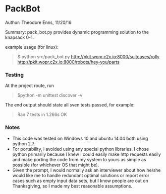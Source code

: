 # PackBot

Author: Theodore Enns, 11/20/16

Summary: pack_bot.py provides dynamic programming solution to the knapsack 0-1.

example usage (for linux):
> $ python src/pack_bot.py http://pkit.wopr.c2x.io:8000/suitcases/rolly http://pkit.wopr.c2x.io:8000/robots/hey-you/parts

### Testing
At the project route, run
> $python -m unittest discover -v

The end output should state all sven tests passed, for example:
>Ran 7 tests in 1.266s
OK


### Notes
  - This code was tested on Windows 10 and ubuntu 14.04 both using python 2.7.
  - For portability, I avoided using any special python libraries. I chose python primarily because I knew I could easily make http requests easily and make porting the code from my system to yours as simple as possible (for whichever OS that might be).
  - Given the prompt, I would normally ask an interviewer about how he/she would like me to handle redundant optimal solutions or report error cases such as empty input data sets, but I know people are out on Thanksgiving, so I made my best reasonable assumptions.


